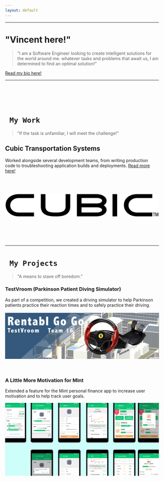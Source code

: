 ```yaml
---
layout: default
---
```


---
# "Vincent here!"
>"I am a Software Engineer looking to create intelligent solutions for
 the 
world around me.
>whatever tasks and problems that await us, I am determined to find an optimal solution!"

[Read my bio here!](./about.html)
<br>

---

# <br>
# ``` My Work```
>"If the task is unfamiliar, I will meet the challenge!"

## Cubic Transportation Systems 

Worked alongside several development teams, from writing production code to troubleshooting application builds and deployments.
[Read more here!](./another-page.html)
<br>
<br>
<br>
<br>
<br>
![image-text](cubic.png)
<br>
# <br>
---
# ``` My Projects```
>"A means to stave off boredom."

### TestVroom (Parkinson Patient Diving Simulator)
As part of a competition, we created a driving simulator to help Parkinson 
patients practice their reaction times and to safely practice their driving.  
<br>
[![image-text](testvroom.png)](./another-page.html)
<br>
<br>
<br>

### A Little More Motivation for Mint
Extended a feature for the Mint personal finance app to increase user 
motivation and to help track user goals.

[![image-text](mint_redesign.png)](./mint_case_study.html)
<br>
